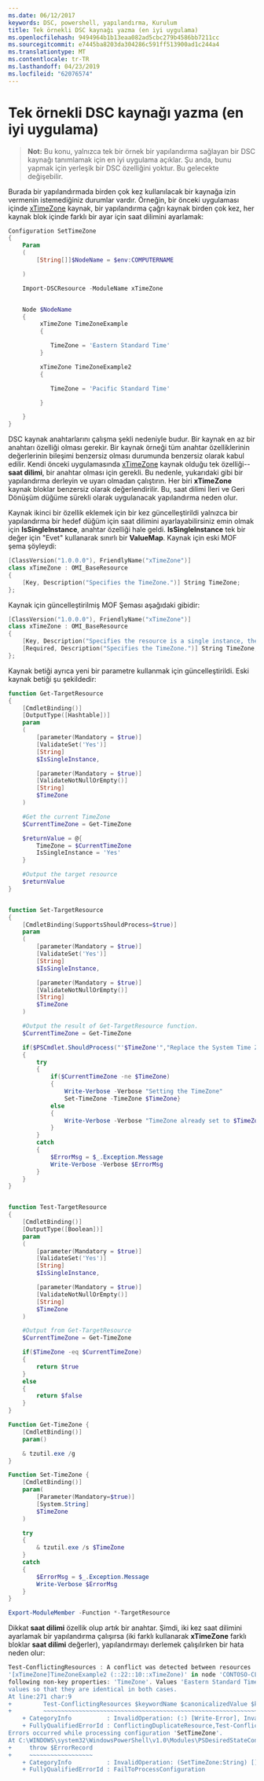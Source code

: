 ```yaml
---
ms.date: 06/12/2017
keywords: DSC, powershell, yapılandırma, Kurulum
title: Tek örnekli DSC kaynağı yazma (en iyi uygulama)
ms.openlocfilehash: 9494964b1b13eaa082ad5cbc279b4586bb7211cc
ms.sourcegitcommit: e7445ba8203da304286c591ff513900ad1c244a4
ms.translationtype: MT
ms.contentlocale: tr-TR
ms.lasthandoff: 04/23/2019
ms.locfileid: "62076574"
---
```

# <a name="writing-a-single-instance-dsc-resource-best-practice"></a>Tek örnekli DSC kaynağı yazma (en iyi uygulama)

>**Not:** Bu konu, yalnızca tek bir örnek bir yapılandırma sağlayan bir DSC kaynağı tanımlamak için en iyi uygulama açıklar. Şu anda, bunu yapmak için yerleşik bir DSC özelliğini yoktur. Bu gelecekte değişebilir.

Burada bir yapılandırmada birden çok kez kullanılacak bir kaynağa izin vermenin istemediğiniz durumlar vardır. Örneğin, bir önceki uygulaması içinde [xTimeZone](https://github.com/PowerShell/xTimeZone) kaynak, bir yapılandırma çağrı kaynak birden çok kez, her kaynak blok içinde farklı bir ayar için saat dilimini ayarlamak:

```powershell
Configuration SetTimeZone
{
    Param
    (
        [String[]]$NodeName = $env:COMPUTERNAME

    )

    Import-DSCResource -ModuleName xTimeZone


    Node $NodeName
    {
         xTimeZone TimeZoneExample
         {

            TimeZone = 'Eastern Standard Time'
         }

         xTimeZone TimeZoneExample2
         {

            TimeZone = 'Pacific Standard Time'

         }

    }
}
```

DSC kaynak anahtarlarını çalışma şekli nedeniyle budur. Bir kaynak en az bir anahtarı özelliği olması gerekir. Bir kaynak örneği tüm anahtar özelliklerinin değerlerinin bileşimi benzersiz olması durumunda benzersiz olarak kabul edilir. Kendi önceki uygulamasında [xTimeZone](https://github.com/PowerShell/xTimeZone) kaynak olduğu tek özelliği--**saat dilimi**, bir anahtar olması için gerekli. Bu nedenle, yukarıdaki gibi bir yapılandırma derleyin ve uyarı olmadan çalıştırın. Her biri **xTimeZone** kaynak bloklar benzersiz olarak değerlendirilir. Bu, saat dilimi İleri ve Geri Dönüşüm düğüme sürekli olarak uygulanacak yapılandırma neden olur.

Kaynak ikinci bir özellik eklemek için bir kez güncelleştirildi yalnızca bir yapılandırma bir hedef düğüm için saat dilimini ayarlayabilirsiniz emin olmak için **IsSingleInstance**, anahtar özelliği hale geldi.
**IsSingleInstance** tek bir değer için "Evet" kullanarak sınırlı bir **ValueMap**. Kaynak için eski MOF şema şöyleydi:

```powershell
[ClassVersion("1.0.0.0"), FriendlyName("xTimeZone")]
class xTimeZone : OMI_BaseResource
{
    [Key, Description("Specifies the TimeZone.")] String TimeZone;
};
```

Kaynak için güncelleştirilmiş MOF Şeması aşağıdaki gibidir:

```powershell
[ClassVersion("1.0.0.0"), FriendlyName("xTimeZone")]
class xTimeZone : OMI_BaseResource
{
    [Key, Description("Specifies the resource is a single instance, the value must be 'Yes'"), ValueMap{"Yes"}, Values{"Yes"}] String IsSingleInstance;
    [Required, Description("Specifies the TimeZone.")] String TimeZone;
};
```

Kaynak betiği ayrıca yeni bir parametre kullanmak için güncelleştirildi. Eski kaynak betiği şu şekildedir:

```powershell
function Get-TargetResource
{
    [CmdletBinding()]
    [OutputType([Hashtable])]
    param
    (
        [parameter(Mandatory = $true)]
        [ValidateSet('Yes')]
        [String]
        $IsSingleInstance,

        [parameter(Mandatory = $true)]
        [ValidateNotNullOrEmpty()]
        [String]
        $TimeZone
    )

    #Get the current TimeZone
    $CurrentTimeZone = Get-TimeZone

    $returnValue = @{
        TimeZone = $CurrentTimeZone
        IsSingleInstance = 'Yes'
    }

    #Output the target resource
    $returnValue
}


function Set-TargetResource
{
    [CmdletBinding(SupportsShouldProcess=$true)]
    param
    (
        [parameter(Mandatory = $true)]
        [ValidateSet('Yes')]
        [String]
        $IsSingleInstance,

        [parameter(Mandatory = $true)]
        [ValidateNotNullOrEmpty()]
        [String]
        $TimeZone
    )

    #Output the result of Get-TargetResource function.
    $CurrentTimeZone = Get-TimeZone

    if($PSCmdlet.ShouldProcess("'$TimeZone'","Replace the System Time Zone"))
    {
        try
        {
            if($CurrentTimeZone -ne $TimeZone)
            {
                Write-Verbose -Verbose "Setting the TimeZone"
                Set-TimeZone -TimeZone $TimeZone}
            else
            {
                Write-Verbose -Verbose "TimeZone already set to $TimeZone"
            }
        }
        catch
        {
            $ErrorMsg = $_.Exception.Message
            Write-Verbose -Verbose $ErrorMsg
        }
    }
}


function Test-TargetResource
{
    [CmdletBinding()]
    [OutputType([Boolean])]
    param
    (
        [parameter(Mandatory = $true)]
        [ValidateSet('Yes')]
        [String]
        $IsSingleInstance,

        [parameter(Mandatory = $true)]
        [ValidateNotNullOrEmpty()]
        [String]
        $TimeZone
    )

    #Output from Get-TargetResource
    $CurrentTimeZone = Get-TimeZone

    if($TimeZone -eq $CurrentTimeZone)
    {
        return $true
    }
    else
    {
        return $false
    }
}

Function Get-TimeZone {
    [CmdletBinding()]
    param()

    & tzutil.exe /g
}

Function Set-TimeZone {
    [CmdletBinding()]
    param(
        [Parameter(Mandatory=$true)]
        [System.String]
        $TimeZone
    )

    try
    {
        & tzutil.exe /s $TimeZone
    }
    catch
    {
        $ErrorMsg = $_.Exception.Message
        Write-Verbose $ErrorMsg
    }
}

Export-ModuleMember -Function *-TargetResource
```

Dikkat **saat dilimi** özellik olup artık bir anahtar. Şimdi, iki kez saat dilimini ayarlamak bir yapılandırma çalışırsa (iki farklı kullanarak **xTimeZone** farklı bloklar **saat dilimi** değerler), yapılandırmayı derlemek çalışılırken bir hata neden olur:

```powershell
Test-ConflictingResources : A conflict was detected between resources '[xTimeZone]TimeZoneExample (::15::10::xTimeZone)' and
'[xTimeZone]TimeZoneExample2 (::22::10::xTimeZone)' in node 'CONTOSO-CLIENT'. Resources have identical key properties but there are differences in the
following non-key properties: 'TimeZone'. Values 'Eastern Standard Time' don't match values 'Pacific Standard Time'. Please update these property
values so that they are identical in both cases.
At line:271 char:9
+         Test-ConflictingResources $keywordName $canonicalizedValue $k ...
+         ~~~~~~~~~~~~~~~~~~~~~~~~~~~~~~~~~~~~~~~~~~~~~~~~~~~~~~~~~~~~~
    + CategoryInfo          : InvalidOperation: (:) [Write-Error], InvalidOperationException
    + FullyQualifiedErrorId : ConflictingDuplicateResource,Test-ConflictingResources
Errors occurred while processing configuration 'SetTimeZone'.
At C:\WINDOWS\system32\WindowsPowerShell\v1.0\Modules\PSDesiredStateConfiguration\PSDesiredStateConfiguration.psm1:3705 char:5
+     throw $ErrorRecord
+     ~~~~~~~~~~~~~~~~~~
    + CategoryInfo          : InvalidOperation: (SetTimeZone:String) [], InvalidOperationException
    + FullyQualifiedErrorId : FailToProcessConfiguration
```